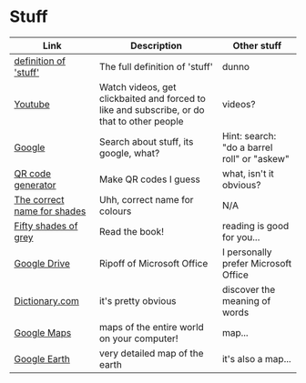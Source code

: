 # Stuff
Link|Description|Other stuff
-|-|-
[definition of 'stuff'](https://www.dictionary.com/browse/stuff)|The full definition of 'stuff'|dunno
[Youtube](youtube.com)|Watch videos, get clickbaited and forced to like and subscribe, or do that to other people|videos?
[Google](google.com)|Search about stuff, its google, what?|Hint: search: "do a barrel roll" or "askew"
[QR code generator](qr-code-generator.com)|Make QR codes I guess|what, isn't it obvious?
[The correct name for shades](digitalsynopsis.com/design/color-thesaurus-correct-name-of-shades)|Uhh, correct name for colours|N/A
[Fifty shades of grey](http://readonlinefreebook.com/fifty-shades-of-grey)|Read the book!|reading is good for you...
[Google Drive](drive.google.com)|Ripoff of Microsoft Office|I personally prefer Microsoft Office
[Dictionary.com](dictionary.com)|it's pretty obvious|discover the meaning of words
[Google Maps](google.com/maps)|maps of the entire world on your computer!|map...
[Google Earth](google.com/earth)|very detailed map of the earth|it's also a map...
